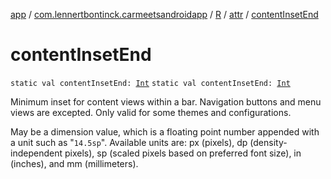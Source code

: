 [app](../../../index.md) / [com.lennertbontinck.carmeetsandroidapp](../../index.md) / [R](../index.md) / [attr](index.md) / [contentInsetEnd](./content-inset-end.md)

# contentInsetEnd

`static val contentInsetEnd: `[`Int`](https://kotlinlang.org/api/latest/jvm/stdlib/kotlin/-int/index.html)
`static val contentInsetEnd: `[`Int`](https://kotlinlang.org/api/latest/jvm/stdlib/kotlin/-int/index.html)

Minimum inset for content views within a bar. Navigation buttons and menu views are excepted. Only valid for some themes and configurations.

May be a dimension value, which is a floating point number appended with a unit such as "`14.5sp`". Available units are: px (pixels), dp (density-independent pixels), sp (scaled pixels based on preferred font size), in (inches), and mm (millimeters).

